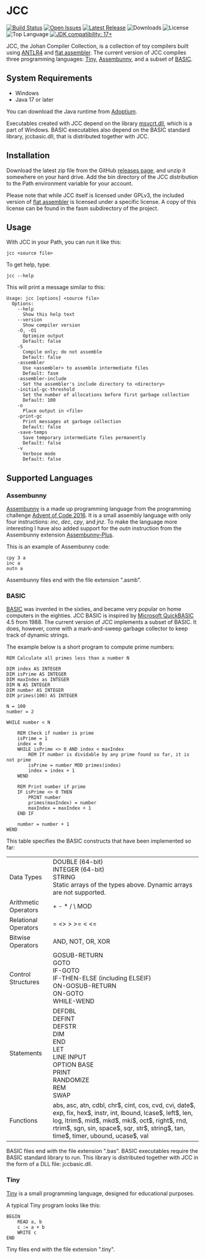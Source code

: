 # JCC

[![Build Status](https://github.com/dykstrom/jcc/actions/workflows/maven.yml/badge.svg)](https://github.com/dykstrom/jcc/actions/workflows/maven.yml)
[![Open Issues](https://img.shields.io/github/issues/dykstrom/jcc)](https://github.com/dykstrom/jcc/issues)
[![Latest Release](https://img.shields.io/github/v/release/dykstrom/jcc?display_name=release)](https://github.com/dykstrom/jcc/releases)
![Downloads](https://img.shields.io/github/downloads/dykstrom/jcc/total)
![License](https://img.shields.io/github/license/dykstrom/jcc)
![Top Language](https://img.shields.io/github/languages/top/dykstrom/jcc)
[![JDK compatibility: 17+](https://img.shields.io/badge/JDK_compatibility-17+-blue.svg)](https://adoptium.net)

JCC, the Johan Compiler Collection, is a collection of toy compilers built using [ANTLR4](http://www.antlr.org) and [flat assembler](http://flatassembler.net). The current version of JCC compiles three programming languages: [Tiny](https://github.com/antlr/grammars-v4/tree/master/tiny), [Assembunny](http://adventofcode.com/2016/day/12), and a subset of [BASIC](https://en.wikipedia.org/wiki/BASIC).

## System Requirements

* Windows
* Java 17 or later

You can download the Java runtime from [Adoptium](https://adoptium.net).

Executables created with JCC depend on the library [msvcrt.dll](https://en.wikipedia.org/wiki/Microsoft_Windows_library_files), which is a part of Windows. BASIC executables also depend on the BASIC standard library, jccbasic.dll, that is distributed together with JCC.

## Installation

Download the latest zip file from the GitHub [releases page](https://github.com/dykstrom/jcc/releases), 
and unzip it somewhere on your hard drive. Add the bin directory of the JCC distribution 
to the Path environment variable for your account.

Please note that while JCC itself is licensed under GPLv3, the included version of
[flat assembler](http://flatassembler.net) is licensed under a specific license.
A copy of this license can be found in the fasm subdirectory of the project.

## Usage

With JCC in your Path, you can run it like this:

```
jcc <source file>
```

To get help, type:

```
jcc --help
```

This will print a message similar to this:

```
Usage: jcc [options] <source file>
  Options:
    --help
      Show this help text
    --version
      Show compiler version
    -O, -O1
      Optimize output
      Default: false
    -S
      Compile only; do not assemble
      Default: false
    -assembler
      Use <assembler> to assemble intermediate files
      Default: fasm
    -assembler-include
      Set the assembler's include directory to <directory>
    -initial-gc-threshold
      Set the number of allocations before first garbage collection
      Default: 100
    -o
      Place output in <file>
    -print-gc
      Print messages at garbage collection
      Default: false
    -save-temps
      Save temporary intermediate files permanently
      Default: false
    -v
      Verbose mode
      Default: false
```

## Supported Languages

### Assembunny

[Assembunny](http://adventofcode.com/2016/day/12) is a made up programming language from the programming challenge [Advent of Code 2016](http://adventofcode.com/2016). It is a small assembly language with only four instructions: _inc_, _dec_, _cpy_, and _jnz_. To make the language more interesting I have also added support for the _outn_ instruction from the Assembunny extension [Assembunny-Plus](https://github.com/broad-well/assembunny-plus/blob/master/doc/spec.md).

This is an example of Assembunny code:

```
cpy 3 a
inc a
outn a
```

Assembunny files end with the file extension ".asmb".

### BASIC

[BASIC](https://en.wikipedia.org/wiki/BASIC) was invented in the sixties, and became very popular on home computers in the eighties. JCC BASIC is inspired by
[Microsoft QuickBASIC](https://en.wikipedia.org/wiki/QuickBASIC) 4.5 from 1988. The current version of JCC implements a subset of BASIC. It does, however, come with a mark-and-sweep garbage collector to keep track of dynamic strings.

The example below is a short program to compute prime numbers:

```BASIC
REM Calculate all primes less than a number N

DIM index AS INTEGER
DIM isPrime AS INTEGER
DIM maxIndex as INTEGER
DIM N AS INTEGER
DIM number AS INTEGER
DIM primes(100) AS INTEGER

N = 100
number = 2

WHILE number < N

    REM Check if number is prime
    isPrime = 1
    index = 0
    WHILE isPrime <> 0 AND index < maxIndex
        REM If number is dividable by any prime found so far, it is not prime
        isPrime = number MOD primes(index)
        index = index + 1
    WEND

    REM Print number if prime
    IF isPrime <> 0 THEN
        PRINT number
        primes(maxIndex) = number
        maxIndex = maxIndex + 1
    END IF

    number = number + 1
WEND
```

This table specifies the BASIC constructs that have been implemented so far:

<table>
  <tr>
    <td>Data Types</td>
    <td>
        DOUBLE (64-bit)<br/>
        INTEGER (64-bit)<br/>
        STRING<br/>
        Static arrays of the types above. Dynamic arrays are not supported.
    </td>
  </tr>
  <tr>
    <td>Arithmetic Operators</td>
    <td>+ - * / \ MOD</td>
  </tr>
  <tr>
    <td>Relational Operators</td>
    <td>= <> > >= < <=</td>
  </tr>
  <tr>
    <td>Bitwise Operators</td>
    <td>AND, NOT, OR, XOR</td>
  </tr>
  <tr>
    <td>Control Structures</td>
    <td>
        GOSUB-RETURN<br>
        GOTO<br>
        IF-GOTO<br>
        IF-THEN-ELSE (including ELSEIF)<br>
        ON-GOSUB-RETURN<br>
        ON-GOTO<br>
        WHILE-WEND
    </td>
  </tr>
  <tr>
    <td>Statements</td>
    <td>
        DEFDBL<br>
        DEFINT<br>
        DEFSTR<br>
        DIM<br>
        END<br>
        LET<br>
        LINE INPUT<br>
        OPTION BASE<br>
        PRINT<br>
        RANDOMIZE<br>
        REM<br>
        SWAP
    </td>
  <tr>
    <td>Functions</td>
    <td>
        abs, asc, atn, cdbl, chr$, cint, cos, cvd, cvi, date$, exp, fix, hex$, instr, 
        int, lbound, lcase$, left$, len, log, ltrim$, mid$, mkd$, mki$, oct$, right$, 
        rnd, rtrim$, sgn, sin, space$, sqr, str$, string$, tan, time$, timer, ubound, 
        ucase$, val
    </td>
  </tr>
</table>

BASIC files end with the file extension ".bas". BASIC executables require the BASIC standard library to run. This library is distributed together with JCC in the form of a DLL file: jccbasic.dll.

### Tiny

[Tiny](https://github.com/antlr/grammars-v4/tree/master/tiny) is a small programming language, designed for educational purposes.

A typical Tiny program looks like this:

```
BEGIN
    READ a, b
    c := a + b
    WRITE c
END
```

Tiny files end with the file extension ".tiny".
